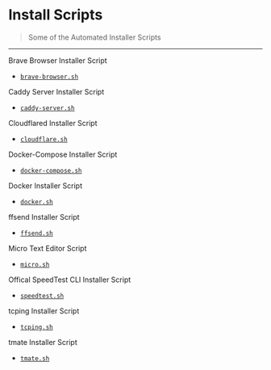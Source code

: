 # Install Scripts

> Some of the Automated Installer Scripts

---

Brave Browser Installer Script

- [`brave-browser.sh`](brave-browser.sh)

Caddy Server Installer Script

- [`caddy-server.sh`](caddy-server.sh)

Cloudflared Installer Script

- [`cloudflare.sh`](cloudflare.sh)

Docker-Compose Installer Script

- [`docker-compose.sh`](docker-compose.sh)

Docker Installer Script

- [`docker.sh`](docker.sh)

ffsend Installer Script

- [`ffsend.sh`](ffsend.sh)

Micro Text Editor Script

- [`micro.sh`](micro.sh)

Offical SpeedTest CLI Installer Script

- [`speedtest.sh`](speedtest.sh)

tcping Installer Script

- [`tcping.sh`](tcping.sh)

tmate Installer Script

- [`tmate.sh`](tmate.sh)
